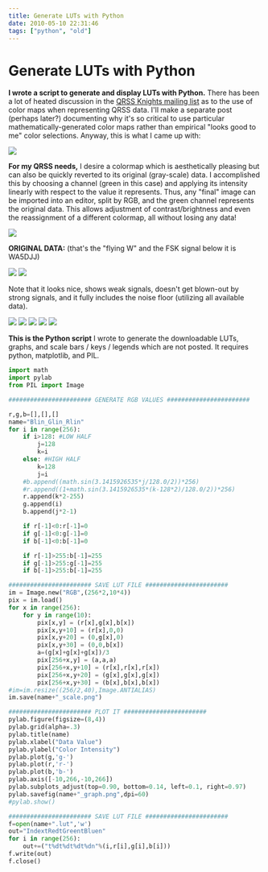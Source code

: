 ```yaml
---
title: Generate LUTs with Python
date: 2010-05-10 22:31:46
tags: ["python", "old"]
---
```


# Generate LUTs with Python

__I wrote a script to generate and display LUTs with Python.__ There has been a lot of heated discussion in the [QRSS Knights mailing list](http://cnts.be/mailman/listinfo/knightsqrss_cnts.be) as to the use of color maps when representing QRSS data. I'll make a separate post (perhaps later?) documenting why it's so critical to use particular mathematically-generated color maps rather than empirical "looks good to me" color selections. Anyway, this is what I came up with:

<div class="text-center img-border">

![](https://swharden.com/static/2010/05/10/Blin_Glin_Rlin_scale.png)

</div>

__For my QRSS needs,__ I desire a colormap which is aesthetically pleasing but can also be quickly reverted to its original (gray-scale) data. I accomplished this by choosing a channel (green in this case) and applying its intensity linearly with respect to the value it represents. Thus, any "final" image can be imported into an editor, split by RGB, and the green channel represents the original data. This allows adjustment of contrast/brightness and even the reassignment of a different colormap, all without losing any data!

<div class="text-center img-border">

![](https://swharden.com/static/2010/05/10/Blin_Glin_Rlin.jpg-green.jpg)

</div>

__ORIGINAL DATA:__
(that's the "flying W" and the FSK signal below it is WA5DJJ)

<div class="text-center img-border">

![](https://swharden.com/static/2010/05/10/Blin_Glin_Rlin_graph.png)
![](https://swharden.com/static/2010/05/10/Blin_Glin_Rlin.jpg)

</div>

Note that it looks nice, shows weak signals, doesn't get blown-out by strong signals, and it fully includes the noise floor (utilizing all available data).

<div class="text-center img-border">

![](https://swharden.com/static/2010/05/10/Blin_Glin_Rlin.jpg-blue.jpg)
![](https://swharden.com/static/2010/05/10/Blin_Glin_Rlin.jpg-red.jpg)
![](https://swharden.com/static/2010/05/10/Blin_Glin_Rlin.jpg-green.jpg)
![](https://swharden.com/static/2010/05/10/Bsin_Glin_Rsin_graph.png)
![](https://swharden.com/static/2010/05/10/Bsin_Glin_Rsin.jpg)

</div>

__This is the Python script__ I wrote to generate the downloadable LUTs, graphs, and scale bars / keys / legends which are not posted. It requires python, matplotlib, and PIL.

```python
import math
import pylab
from PIL import Image

####################### GENERATE RGB VALUES #######################

r,g,b=[],[],[]
name="Blin_Glin_Rlin"
for i in range(256):
    if i>128: #LOW HALF
        j=128
        k=i
    else: #HIGH HALF
        k=128
        j=i
    #b.append((math.sin(3.1415926535*j/128.0/2))*256)
    #r.append((1+math.sin(3.1415926535*(k-128*2)/128.0/2))*256)
    r.append(k*2-255)
    g.append(i)
    b.append(j*2-1)

    if r[-1]<0:r[-1]=0
    if g[-1]<0:g[-1]=0
    if b[-1]<0:b[-1]=0

    if r[-1]>255:b[-1]=255
    if g[-1]>255:g[-1]=255
    if b[-1]>255:b[-1]=255

####################### SAVE LUT FILE #######################
im = Image.new("RGB",(256*2,10*4))
pix = im.load()
for x in range(256):
    for y in range(10):
        pix[x,y] = (r[x],g[x],b[x])
        pix[x,y+10] = (r[x],0,0)
        pix[x,y+20] = (0,g[x],0)
        pix[x,y+30] = (0,0,b[x])
        a=(g[x]+g[x]+g[x])/3
        pix[256+x,y] = (a,a,a)
        pix[256+x,y+10] = (r[x],r[x],r[x])
        pix[256+x,y+20] = (g[x],g[x],g[x])
        pix[256+x,y+30] = (b[x],b[x],b[x])
#im=im.resize((256/2,40),Image.ANTIALIAS)
im.save(name+"_scale.png")

####################### PLOT IT #######################
pylab.figure(figsize=(8,4))
pylab.grid(alpha=.3)
pylab.title(name)
pylab.xlabel("Data Value")
pylab.ylabel("Color Intensity")
pylab.plot(g,'g-')
pylab.plot(r,'r-')
pylab.plot(b,'b-')
pylab.axis([-10,266,-10,266])
pylab.subplots_adjust(top=0.90, bottom=0.14, left=0.1, right=0.97)
pylab.savefig(name+"_graph.png",dpi=60)
#pylab.show()

####################### SAVE LUT FILE #######################
f=open(name+".lut",'w')
out="IndextRedtGreentBluen"
for i in range(256):
    out+=("t%dt%dt%dt%dn"%(i,r[i],g[i],b[i]))
f.write(out)
f.close()
```

